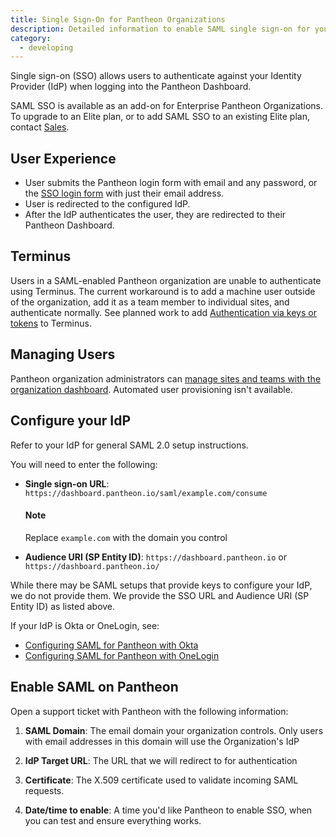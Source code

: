 ```yaml
---
title: Single Sign-On for Pantheon Organizations
description: Detailed information to enable SAML single sign-on for your organization.
category:
  - developing
---
```

Single sign-on (SSO) allows users to authenticate against your Identity Provider (IdP) when logging into the Pantheon Dashboard.

SAML SSO is available as an add-on for Enterprise Pantheon Organizations.
To upgrade to an Elite plan, or to add SAML SSO to an existing Elite plan, contact [Sales](https://pantheon.io/why-pantheon-enterprise).

## User Experience
* User submits the Pantheon login form with email and any password, or the [SSO login form](https://dashboard.pantheon.io/sso) with just their email address.
* User is redirected to the configured IdP.  
* After the IdP authenticates the user, they are redirected to their Pantheon Dashboard.

## Terminus
Users in a SAML-enabled Pantheon organization are unable to authenticate using Terminus. The current workaround is to add a machine user outside of the organization, add it as a team member to individual sites, and authenticate normally. See planned work to add [Authentication via keys or tokens](https://github.com/pantheon-systems/cli/issues/291) to Terminus.

## Managing Users

Pantheon organization administrators can [manage sites and teams with the organization dashboard](/docs/articles/organizations/managing-sites-and-teams-with-the-organization-dashboard/). Automated user provisioning isn't available.

## Configure your IdP

Refer to your IdP for general SAML 2.0 setup instructions. 

You will need to enter the following:

+ **Single sign-on URL**: `https://dashboard.pantheon.io/saml/example.com/consume`

  <div class="alert alert-info" role="alert">
  <h4>Note</h4>
  Replace <code>example.com</code> with the domain you control</div>

+ **Audience URI (SP Entity ID)**: `https://dashboard.pantheon.io` or `https://dashboard.pantheon.io/`

While there may be SAML setups that provide keys to configure your IdP, we do not provide them. We provide the SSO URL and Audience URI (SP Entity ID) as listed above.

If your IdP is Okta or OneLogin, see:
* [Configuring SAML for Pantheon with Okta](/docs/articles/organizations/saml-for-orgs-with-okta)
* [Configuring SAML for Pantheon with OneLogin](https://onelogin.zendesk.com/hc/en-us/articles/204356174-Configuring-SAML-for-Pantheon)

## Enable SAML on Pantheon

Open a support ticket with Pantheon with the following information:

1. **SAML Domain**: The email domain your organization controls. Only users with email addresses in this domain will use the Organization's IdP

2. **IdP Target URL**: The URL that we will redirect to for authentication

3. **Certificate**: The X.509 certificate used to validate incoming SAML requests.

4. **Date/time to enable**: A time you'd like Pantheon to enable SSO, when you can test and ensure everything works.
